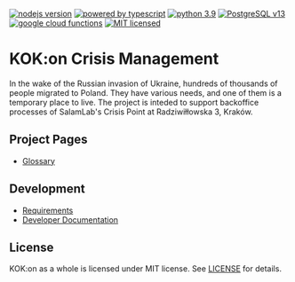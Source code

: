[![nodejs version][nodejs_badge]][nodejs_link]
[![powered by typescript][typescript_badge]][typescript_link]
[![python 3.9][python_badge]][python_link]
[![PostgreSQL v13][db_badge]][db_link]
[![google cloud functions][gcp_badge]][gcp_link]
[![MIT licensed][license_badge]][license_link]


# KOK:on Crisis Management

In the wake of the Russian invasion of Ukraine, hundreds of thousands of people migrated to Poland. They have various needs, and one of them is a temporary place to live. The project is inteded to support backoffice processes of SalamLab's Crisis Point at Radziwiłłowska 3, Kraków.

## Project Pages

- [Glossary](https://github.com/KoalicjaOtwartyKrakow/KoalicjaOtwartyKrakow/blob/main/GLOSSARY.md)

## Development

- [Requirements](https://github.com/KoalicjaOtwartyKrakow/KoalicjaOtwartyKrakow/blob/main/requirements/)
- [Developer Documentation](https://github.com/KoalicjaOtwartyKrakow/KoalicjaOtwartyKrakow/blob/main/CONTRIBUTING.md)

## License

KOK:on as a whole is licensed under MIT license.
See [LICENSE](https://github.com/KoalicjaOtwartyKrakow/KoalicjaOtwartyKrakow/blob/main/LICENSE) for details.

[nodejs_badge]: https://img.shields.io/badge/node--lts-%3E%3D%2016.0.0-green
[nodejs_link]:  https://nodejs.org/en/
[typescript_badge]: https://img.shields.io/badge/types-TypeScript-green
[typescript_link]: https://www.typescriptlang.org/
[python_badge]: https://shields.io/badge/python-3.9-brightgreen
[python_link]: https://www.python.org/
[gcp_badge]: https://img.shields.io/badge/platform-google%20cloud%20serverless-lightgray
[gcp_link]: https://cloud.google.com/
[license_badge]: https://img.shields.io/badge/license-MIT-blue
[license_link]: https://github.com/KoalicjaOtwartyKrakow/KoalicjaOtwartyKrakow/blob/main/LICENSE
[db_badge]: https://img.shields.io/badge/PostgreSQL-v13-orange
[db_link]: https://www.postgresql.org/

